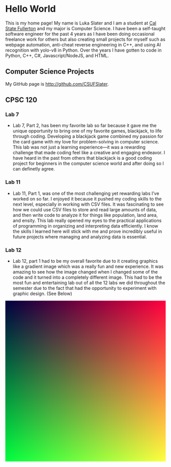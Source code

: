 # Hello World

This is my home page! My name is Luka Slater and I am a student at [Cal State Fullerton](http://www.fullerton.edu/) and my major is Computer Science.
I have been a self-taught software engineer for the past 4 years as I have been doing occasional freelance work for others but also creating small
projects for myself such as webpage automation, anti-cheat reverse engineering in C++, and using AI recognition with yolo-v8 in Python. Over the years I have gotten
to code in Python, C++, C#, Javascript/NodeJS, and HTML.

## Computer Science Projects

My GitHub page is http://github.com/CSUFSlater.

## CPSC 120

### Lab 7

  * Lab 7, Part 2, has been my favorite lab so far because it gave me the unique
    opportunity to bring one of my favorite games, blackjack, to life through coding.
    Developing a blackjack game combined my passion for the card game with my love for
    problem-solving in computer science. This lab was not just a learning experience—it
    was a rewarding challenge that made coding feel like a creative and engaging endeavor.
    I have heard in the past from others that blackjack is a good coding project for
    beginners in the computer science world and after doing so I can definetly agree.
    
### Lab 11

  * Lab 11, Part 1, was one of the most challenging yet rewarding labs I’ve worked on so
    far. I enjoyed it because it pushed my coding skills to the next level, especially in
    working with CSV files. It was fascinating to see how we could use CSV files to store
    and read large amounts of data, and then write code to analyze it for things like
    population, land area, and ensity. This lab really opened my eyes to the practical
    applications of programming in organizing and interpreting data efficiently. I know
    the skills I learned here will stick with  me and prove incredibly useful in future
    projects where managing and analyzing data is essential.
    
### Lab 12

  * Lab 12, part 1 had to be my overall favorite due to it creating graphics like
    a gradient image which was a really fun and new experience. It was amazing to
    see how the image changed when I changed some of the code and it turned into
    a completely different image. This had to be the most fun and entertaining lab
    out of all the 12 labs we did throughout the semester due to the fact that had the
    opportunity to experiment with graphic design. (See Below)

![Lab 12 Gradient Image](gradient.png)
